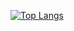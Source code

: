 [![Top Langs](https://github-readme-stats.vercel.app/api/top-langs/?username=lechixy&theme=dracula&layout=compact)](https://github.com/anuraghazra/github-readme-stats)

